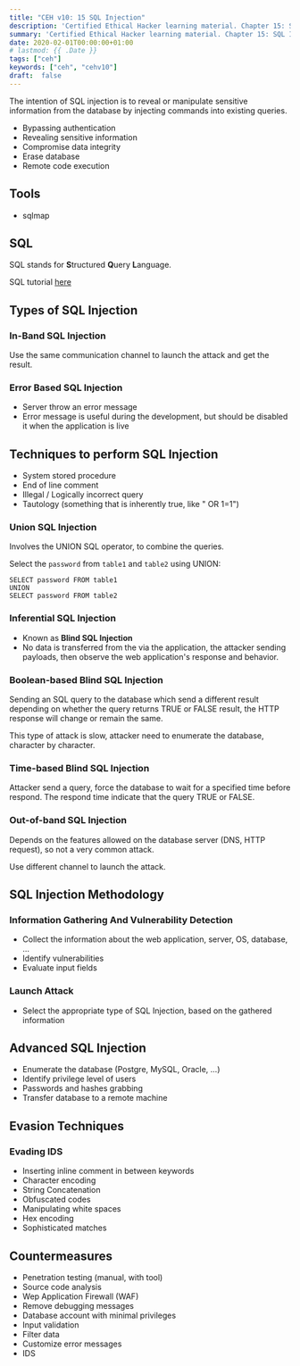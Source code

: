 ```yaml
---
title: "CEH v10: 15 SQL Injection"
description: 'Certified Ethical Hacker learning material. Chapter 15: SQL Injection.'
summary: 'Certified Ethical Hacker learning material. Chapter 15: SQL Injection.'
date: 2020-02-01T00:00:00+01:00
# lastmod: {{ .Date }}
tags: ["ceh"]
keywords: ["ceh", "cehv10"]
draft:  false
---
```



The intention of SQL injection is to reveal or manipulate sensitive information from the database by injecting commands into existing queries.

- Bypassing authentication
- Revealing sensitive information
- Compromise data integrity
- Erase database
- Remote code execution

## Tools

- sqlmap

## SQL

SQL stands for **S**tructured **Q**uery **L**anguage.

SQL tutorial [here](https://www.w3schools.com/sql/sql_delete.asp)

## Types of SQL Injection

### In-Band SQL Injection

Use the same communication channel to launch the attack and get the result.

### Error Based SQL Injection

- Server throw an error message
- Error message is useful during the development, but should be disabled it when the application is live

## Techniques to perform SQL Injection

- System stored procedure
- End of line comment
- Illegal / Logically incorrect query
- Tautology (something that is inherently true, like " OR 1=1")

### Union SQL Injection

Involves the UNION SQL operator, to combine the queries.

Select the `password` from `table1` and `table2` using UNION:

```
SELECT password FROM table1
UNION
SELECT password FROM table2
```

### Inferential SQL Injection

- Known as **Blind SQL Injection**
- No data is transferred from the via the application, the attacker sending payloads, then observe the web application's response and behavior.

### Boolean-based Blind SQL Injection

Sending an SQL query to the database which send a different result depending on whether the query returns TRUE 
or FALSE result, the HTTP response will change or remain the same.

This type of attack is slow, attacker need to enumerate the database, character by character.

### Time-based Blind SQL Injection

Attacker send a query, force the database to wait for a specified time before respond.
The respond time indicate that the query TRUE or FALSE.

### Out-of-band SQL Injection

Depends on the features allowed on the database server (DNS, HTTP request), so not a very common attack. 

Use different channel to launch the attack. 

## SQL Injection Methodology

### Information Gathering And Vulnerability Detection

- Collect the information about the web application, server, OS, database, ...
- Identify vulnerabilities 
- Evaluate input fields

### Launch Attack

- Select the appropriate type of SQL Injection, based on the gathered information

## Advanced SQL Injection

- Enumerate the database (Postgre, MySQL, Oracle, ...)
- Identify privilege level of users
- Passwords and hashes grabbing
- Transfer database to a remote machine

## Evasion Techniques 

### Evading IDS

- Inserting inline comment in between keywords
- Character encoding
- String Concatenation
- Obfuscated codes
- Manipulating white spaces
- Hex encoding
- Sophisticated matches

## Countermeasures

- Penetration testing (manual, with tool)
- Source code analysis
- Wep Application Firewall (WAF)
- Remove debugging messages
- Database account with minimal privileges
- Input validation
- Filter data
- Customize error messages
- IDS
